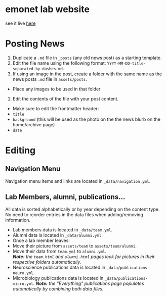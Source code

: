 # emonet lab website

see it live [here](https://emonetlab.github.io/emonetlab)

# Posting News

1. Duplicate a `.md` file in `_posts` (any old news post) as a starting template.
1. Edit the file name using the following format: `YYYY-MM-DD-title-separated-by-dashes.md`.
1. If using an image in the post, create a folder with the same name as the news posts `.md` file in `assets/posts`.
 - Place any images to be used in that folder
1. Edit the contents of the file with your post content.
 - Make sure to edit the frontmatter header:
  - `title`
  - `background` (this will be used as the photo on the the news blurb on the home/archive page)
  - `date`  

# Editing

## Navigation Menu

Navigation menu items and links are located in `_data/navigation.yml`.

## Lab Members, alumni, publications...

All data is sorted alphabetically or by year depending on the content type. No need to reorder entries in the data files when adding/removing information.

- Lab members data is located in `_data/team.yml`.
- Alumni data is located in `_data/alumni.yml`.
 - Once a lab member leaves:
  - Move their picture from `assets/team` to `assets/team/alumni`.
  - Move their data from `team.yml` to `alumni.yml`.  
   ***Note:** the `team.html` and `alumni.html` pages look for pictures in their respective folders automatically.*
- Neuroscience publications data is located in `_data/publications-neuro.yml`.
- Microbiology publications data is located in `_data/publications-micro.yml`.
***Note:** the "Everything" publications page populates automatically by combining both data files.*

